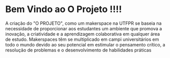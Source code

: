 # Bem Vindo ao O Projeto !!!! 

A criação do "O PROJETO", como um makerspace na UTFPR se baseia na
necessidade de proporcionar aos estudantes um ambiente que promova a inovação,
a criatividade e a aprendizagem colaborativa em qualquer área de estudo.
Makerspaces têm se multiplicado em campi universitários em todo o mundo devido
ao seu potencial em estimular o pensamento crítico, a resolução de problemas e o
desenvolvimento de habilidades práticas 
